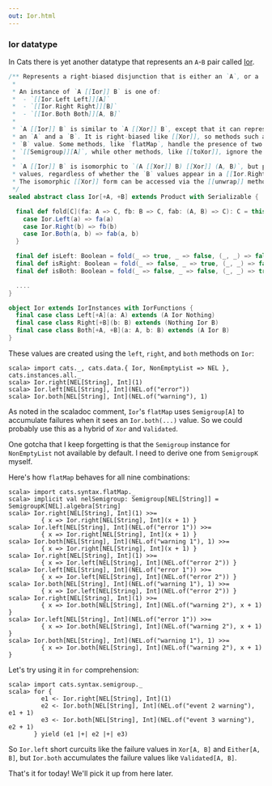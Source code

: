 ```yaml
---
out: Ior.html
---
```


  [IorSource]: $catsBaseUrl$core/src/main/scala/cats/data/Ior.scala

### Ior datatype

In Cats there is yet another datatype that represents an `A`-`B` pair called [Ior][IorSource].

```scala
/** Represents a right-biased disjunction that is either an `A`, or a `B`, or both an `A` and a `B`.
 *
 * An instance of `A [[Ior]] B` is one of:
 *  - `[[Ior.Left Left]][A]`
 *  - `[[Ior.Right Right]][B]`
 *  - `[[Ior.Both Both]][A, B]`
 *
 * `A [[Ior]] B` is similar to `A [[Xor]] B`, except that it can represent the simultaneous presence of
 * an `A` and a `B`. It is right-biased like [[Xor]], so methods such as `map` and `flatMap` operate on the
 * `B` value. Some methods, like `flatMap`, handle the presence of two [[Ior.Both Both]] values using a
 * `[[Semigroup]][A]`, while other methods, like [[toXor]], ignore the `A` value in a [[Ior.Both Both]].
 *
 * `A [[Ior]] B` is isomorphic to `(A [[Xor]] B) [[Xor]] (A, B)`, but provides methods biased toward `B`
 * values, regardless of whether the `B` values appear in a [[Ior.Right Right]] or a [[Ior.Both Both]].
 * The isomorphic [[Xor]] form can be accessed via the [[unwrap]] method.
 */
sealed abstract class Ior[+A, +B] extends Product with Serializable {

  final def fold[C](fa: A => C, fb: B => C, fab: (A, B) => C): C = this match {
    case Ior.Left(a) => fa(a)
    case Ior.Right(b) => fb(b)
    case Ior.Both(a, b) => fab(a, b)
  }

  final def isLeft: Boolean = fold(_ => true, _ => false, (_, _) => false)
  final def isRight: Boolean = fold(_ => false, _ => true, (_, _) => false)
  final def isBoth: Boolean = fold(_ => false, _ => false, (_, _) => true)

  ....
}

object Ior extends IorInstances with IorFunctions {
  final case class Left[+A](a: A) extends (A Ior Nothing)
  final case class Right[+B](b: B) extends (Nothing Ior B)
  final case class Both[+A, +B](a: A, b: B) extends (A Ior B)
}
```

These values are created using the `left`, `right`, and `both` methods on `Ior`:

```console:new
scala> import cats._, cats.data.{ Ior, NonEmptyList => NEL }, cats.instances.all._
scala> Ior.right[NEL[String], Int](1)
scala> Ior.left[NEL[String], Int](NEL.of("error"))
scala> Ior.both[NEL[String], Int](NEL.of("warning"), 1)
```

As noted in the scaladoc comment, `Ior`'s `flatMap` uses `Semigroup[A]` to accumulate
failures when it sees an `Ior.both(...)` value.
So we could probably use this as a hybrid of `Xor` and `Validated`.

One gotcha that I keep forgetting is that the `Semigroup` instance for
`NonEmptyList` not available by default.
I need to derive one from `SemigroupK` myself.

Here's how `flatMap` behaves for all nine combinations:

```console
scala> import cats.syntax.flatMap._
scala> implicit val nelSemigroup: Semigroup[NEL[String]] = SemigroupK[NEL].algebra[String]
scala> Ior.right[NEL[String], Int](1) >>=
         { x => Ior.right[NEL[String], Int](x + 1) }
scala> Ior.left[NEL[String], Int](NEL.of("error 1")) >>=
         { x => Ior.right[NEL[String], Int](x + 1) }
scala> Ior.both[NEL[String], Int](NEL.of("warning 1"), 1) >>=
         { x => Ior.right[NEL[String], Int](x + 1) }
scala> Ior.right[NEL[String], Int](1) >>=
         { x => Ior.left[NEL[String], Int](NEL.of("error 2")) }
scala> Ior.left[NEL[String], Int](NEL.of("error 1")) >>=
         { x => Ior.left[NEL[String], Int](NEL.of("error 2")) }
scala> Ior.both[NEL[String], Int](NEL.of("warning 1"), 1) >>=
         { x => Ior.left[NEL[String], Int](NEL.of("error 2")) }
scala> Ior.right[NEL[String], Int](1) >>=
         { x => Ior.both[NEL[String], Int](NEL.of("warning 2"), x + 1) }
scala> Ior.left[NEL[String], Int](NEL.of("error 1")) >>=
         { x => Ior.both[NEL[String], Int](NEL.of("warning 2"), x + 1) }
scala> Ior.both[NEL[String], Int](NEL.of("warning 1"), 1) >>=
         { x => Ior.both[NEL[String], Int](NEL.of("warning 2"), x + 1) }
```

Let's try using it in `for` comprehension:

```console
scala> import cats.syntax.semigroup._
scala> for {
         e1 <- Ior.right[NEL[String], Int](1)
         e2 <- Ior.both[NEL[String], Int](NEL.of("event 2 warning"), e1 + 1)
         e3 <- Ior.both[NEL[String], Int](NEL.of("event 3 warning"), e2 + 1)
       } yield (e1 |+| e2 |+| e3)
```

So `Ior.left` short curcuits like the failure values in `Xor[A, B]` and `Either[A, B]`,
but `Ior.both` accumulates the failure values like `Validated[A, B]`.

That's it for today! We'll pick it up from here later.
